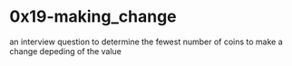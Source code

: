 # 0x19-making_change

an interview question to determine the fewest number of coins to make a change depeding of the value
